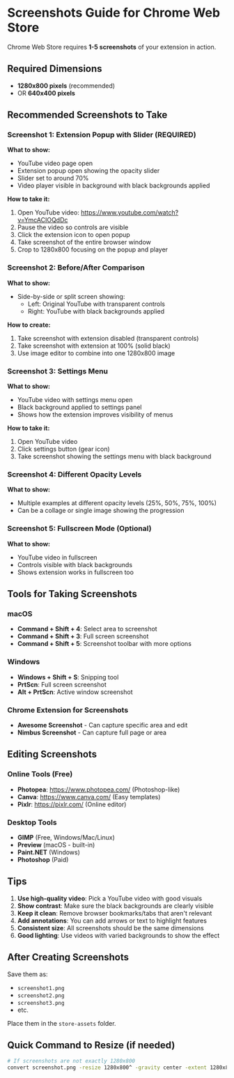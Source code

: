 # Screenshots Guide for Chrome Web Store

Chrome Web Store requires **1-5 screenshots** of your extension in action.

## Required Dimensions
- **1280x800 pixels** (recommended)
- OR **640x400 pixels**

## Recommended Screenshots to Take

### Screenshot 1: Extension Popup with Slider (REQUIRED)
**What to show:**
- YouTube video page open
- Extension popup open showing the opacity slider
- Slider set to around 70%
- Video player visible in background with black backgrounds applied

**How to take it:**
1. Open YouTube video: https://www.youtube.com/watch?v=YmcACIOQdDc
2. Pause the video so controls are visible
3. Click the extension icon to open popup
4. Take screenshot of the entire browser window
5. Crop to 1280x800 focusing on the popup and player

### Screenshot 2: Before/After Comparison
**What to show:**
- Side-by-side or split screen showing:
  - Left: Original YouTube with transparent controls
  - Right: YouTube with black backgrounds applied

**How to create:**
1. Take screenshot with extension disabled (transparent controls)
2. Take screenshot with extension at 100% (solid black)
3. Use image editor to combine into one 1280x800 image

### Screenshot 3: Settings Menu
**What to show:**
- YouTube video with settings menu open
- Black background applied to settings panel
- Shows how the extension improves visibility of menus

**How to take it:**
1. Open YouTube video
2. Click settings button (gear icon)
3. Take screenshot showing the settings menu with black background

### Screenshot 4: Different Opacity Levels
**What to show:**
- Multiple examples at different opacity levels (25%, 50%, 75%, 100%)
- Can be a collage or single image showing the progression

### Screenshot 5: Fullscreen Mode (Optional)
**What to show:**
- YouTube video in fullscreen
- Controls visible with black backgrounds
- Shows extension works in fullscreen too

## Tools for Taking Screenshots

### macOS
- **Command + Shift + 4**: Select area to screenshot
- **Command + Shift + 3**: Full screen screenshot
- **Command + Shift + 5**: Screenshot toolbar with more options

### Windows
- **Windows + Shift + S**: Snipping tool
- **PrtScn**: Full screen screenshot
- **Alt + PrtScn**: Active window screenshot

### Chrome Extension for Screenshots
- **Awesome Screenshot** - Can capture specific area and edit
- **Nimbus Screenshot** - Can capture full page or area

## Editing Screenshots

### Online Tools (Free)
- **Photopea**: https://www.photopea.com/ (Photoshop-like)
- **Canva**: https://www.canva.com/ (Easy templates)
- **Pixlr**: https://pixlr.com/ (Online editor)

### Desktop Tools
- **GIMP** (Free, Windows/Mac/Linux)
- **Preview** (macOS - built-in)
- **Paint.NET** (Windows)
- **Photoshop** (Paid)

## Tips
1. **Use high-quality video**: Pick a YouTube video with good visuals
2. **Show contrast**: Make sure the black backgrounds are clearly visible
3. **Keep it clean**: Remove browser bookmarks/tabs that aren't relevant
4. **Add annotations**: You can add arrows or text to highlight features
5. **Consistent size**: All screenshots should be the same dimensions
6. **Good lighting**: Use videos with varied backgrounds to show the effect

## After Creating Screenshots
Save them as:
- `screenshot1.png`
- `screenshot2.png`
- `screenshot3.png`
- etc.

Place them in the `store-assets` folder.

## Quick Command to Resize (if needed)
```bash
# If screenshots are not exactly 1280x800
convert screenshot.png -resize 1280x800^ -gravity center -extent 1280x800 screenshot-resized.png
```
